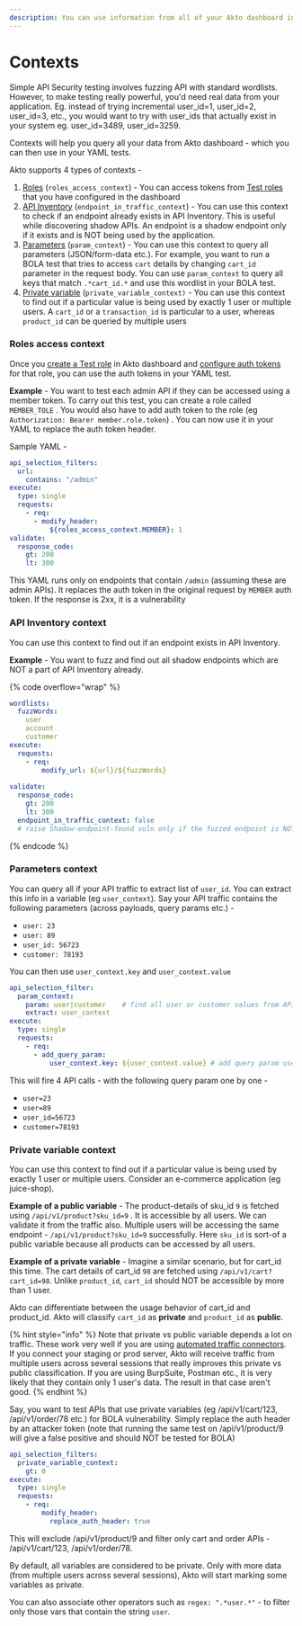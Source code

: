 ```yaml
---
description: You can use information from all of your Akto dashboard in your YAML test.
---
```


# Contexts

Simple API Security testing involves fuzzing API with standard wordlists. However, to make testing really powerful, you'd need real data from your application. Eg. instead of trying incremental user\_id=1, user\_id=2, user\_id=3, etc., you would want to try with user\_ids that actually exist in your system eg. user\_id=3489, user\_id=3259.

Contexts will help you query all your data from Akto dashboard - which you can then use in your YAML tests.

Akto supports 4 types of contexts -

1. [Roles](contexts.md#roles-access-context) (`roles_access_context`) - You can access tokens from [Test roles](../../../agentic-red-teaming/concepts/test-role.md) that you have configured in the dashboard
2. [API Inventory](contexts.md#api-inventory-context) (`endpoint_in_traffic_context`) - You can use this context to check if an endpoint already exists in API Inventory. This is useful while discovering shadow APIs. An endpoint is a shadow endpoint only if it exists and is NOT being used by the application.
3. [Parameters](contexts.md#parameters-context) (`param_context`) - You can use this context to query all parameters (JSON/form-data etc.). For example, you want to run a BOLA test that tries to access `cart` details by changing `cart_id` parameter in the request body. You can use `param_context` to query all keys that match `.*cart_id.*` and use this wordlist in your BOLA test.
4. [Private variable](contexts.md#private-variable-context) (`private_variable_context)` - You can use this context to find out if a particular value is being used by exactly 1 user or multiple users. A `cart_id` or a `transaction_id` is particular to a user, whereas `product_id` can be queried by multiple users

### Roles access context

Once you [create a Test role](../../../agentic-red-teaming/how-to/create-a-test-role.md) in Akto dashboard and [configure auth tokens](../../../agentic-red-teaming/how-to/create-a-test-role.md#adding-auth-token-for-role) for that role, you can use the auth tokens in your YAML test.

**Example** - You want to test each admin API if they can be accessed using a member token. To carry out this test, you can create a role called `MEMBER_TOLE` . You would also have to add auth token to the role (eg `Authorization: Bearer member.role.token`) . You can now use it in your YAML to replace the auth token header.

Sample YAML -

```yaml
api_selection_filters:
  url:
    contains: "/admin"
execute:
  type: single
  requests:
    - req:
      - modify_header:
          ${roles_access_context.MEMBER}: 1       
validate:
  response_code:
    gt: 200
    lt: 300          

```

This YAML runs only on endpoints that contain `/admin` (assuming these are admin APIs). It replaces the auth token in the original request by `MEMBER` auth token. If the response is 2xx, it is a vulnerability

### API Inventory context

You can use this context to find out if an endpoint exists in API Inventory.

**Example** - You want to fuzz and find out all shadow endpoints which are NOT a part of API Inventory already.

{% code overflow="wrap" %}
```yaml
wordlists:
  fuzzWords:
    user
    account
    customer
execute:
  requests:
    - req:
        modify_url: ${url}/${fuzzWords}
        
validate:
  response_code:
    gt: 200
    lt: 300
  endpoint_in_traffic_context: false   
  # raise Shadow-endpoint-found vuln only if the fuzzed endpoint is NOT in API Inventory
```
{% endcode %}

### Parameters context

You can query all if your API traffic to extract list of `user_id`. You can extract this info in a variable (eg `user_context`). Say your API traffic contains the following parameters (across payloads, query params etc.) -

* `user: 23`
* `user: 89`
* `user_id: 56723`
* `customer: 78193`

You can then use `user_context.key` and `user_context.value`

```yaml
api_selection_filter:
  param_context:
    param: user|customer    # find all user or customer values from API traffic.
    extract: user_context
execute:
  type: single
  requests:
    - req:
      - add_query_param:
          user_context.key: ${user_context.value} # add query param user=123 
```

This will fire 4 API calls - with the following query param one by one -

* `user=23`
* `user=89`
* `user_id=56723`
* `customer=78193`

### Private variable context

You can use this context to find out if a particular value is being used by exactly 1 user or multiple users. Consider an e-commerce application (eg juice-shop).

**Example of a public variable** - The product-details of sku\_id `9` is fetched using `/api/v1/product?sku_id=9` . It is accessible by all users. We can validate it from the traffic also. Multiple users will be accessing the same endpoint - `/api/v1/product?sku_id=9` successfully. Here `sku_id` is sort-of a public variable because all products can be accessed by all users.

**Example of a private variable** - Imagine a similar scenario, but for cart\_id this time. The cart details of cart\_id `98` are fetched using `/api/v1/cart?cart_id=98`. Unlike `product_id`, `cart_id` should NOT be accessible by more than 1 user.

Akto can differentiate between the usage behavior of cart\_id and product\_id. Akto will classify `cart_id` as **private** and `product_id` as **public**.

{% hint style="info" %}
Note that private vs public variable depends a lot on traffic. These work very well if you are using [automated traffic connectors](../../../test-editor/concepts/test-yaml-syntax-detailed/broken-reference/). If you connect your staging or prod server, Akto will receive traffic from multiple users across several sessions that really improves this private vs public classification. If you are using BurpSuite, Postman etc., it is very likely that they contain only 1 user's data. The result in that case aren't good.
{% endhint %}

Say, you want to test APIs that use private variables (eg /api/v1/cart/123, /api/v1/order/78 etc.) for BOLA vulnerability. Simply replace the auth header by an attacker token (note that running the same test on /api/v1/product/9 will give a false positive and should NOT be tested for BOLA)

```yaml
api_selection_filters:
  private_variable_context:
    gt: 0
execute:
  type: single
  requests:
    - req:
        modify_header:
          replace_auth_header: true

```

This will exclude /api/v1/product/9 and filter only cart and order APIs - /api/v1/cart/123, /api/v1/order/78.

By default, all variables are considered to be private. Only with more data (from multiple users across several sessions), Akto will start marking some variables as private.

You can also associate other operators such as `regex: ".*user.*"` - to filter only those vars that contain the string `user`.
